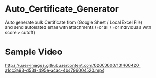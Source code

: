 # Auto_Certificate_Generator
Auto generate bulk Certificate from (Google Sheet / Local Excel File) <br>and send automated email with attachments (For all / For individuals with score > cutoff)


# Sample Video
https://user-images.githubusercontent.com/82683890/131468420-a1cc3a93-d538-495e-a4ac-4bd796004520.mp4

